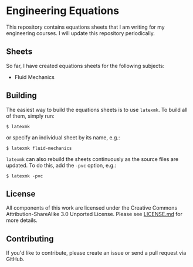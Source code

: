 # Engineering Equations

This repository contains equations sheets that I am writing for my engineering courses. I will
update this repository periodically.

## Sheets

So far, I have created equations sheets for the following subjects:
- Fluid Mechanics

## Building

The easiest way to build the equations sheets is to use `latexmk`. To build all of them, simply run:

    $ latexmk

or specify an individual sheet by its name, e.g.:

    $ latexmk fluid-mechanics

`latexmk` can also rebuild the sheets continuously as the source files are updated. To do this, add
the `-pvc` option, e.g.:

    $ latexmk -pvc

## License

All components of this work are licensed under the Creative Commons Attribution-ShareAlike 3.0
Unported License. Please see
[LICENSE.md](https://github.com/jturner314/engineering-equations/blob/master/LICENSE.md)
for more details.

## Contributing

If you'd like to contribute, please create an issue or send a pull request via GitHub.
